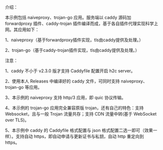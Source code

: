 介绍：

本示例包括 naiveproxy、trojan-go 应用。服务端以 caddy 源码加 forwardproxy 插件、caddy-trojan 插件编译而成，基于各自插件代理实现科学上网。其应用如下：

1、naiveproxy（基于forwardproxy插件实现，tls由caddy提供及处理。）

2、trojan-go（基于caddy-trojan插件实现，tls由caddy提供及处理。）

注意：

1、caddy 不小于 v2.3.0 版才支持 Caddyfile 配置开启 h2c server。

2、使用本人 Releases 中编译好的 caddy 文件，可同时支持 naiveproxy、trojan-go 等应用。

3、本示例的 naiveproxy 支持 http/3 应用，即 quic 协议传输。

4、本示例的 trojan-go 应用完全兼容原版 trojan，还有自己的特色：支持 Websocket，且与一般 Trojan 流量共存；支持 CDN 流量中转(基于 WebSocket over TLS)。

5、本示例中 caddy 的 Caddyfile 格式配置与 json 格式配置二选一即可（效果一样）。支持自动 https，即自动申请与更新证书与私钥，自动 http 重定向到 https。

